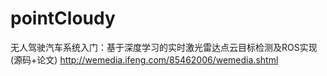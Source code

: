 # pointCloudy
无人驾驶汽车系统入门：基于深度学习的实时激光雷达点云目标检测及ROS实现(源码+论文)     http://wemedia.ifeng.com/85462006/wemedia.shtml
